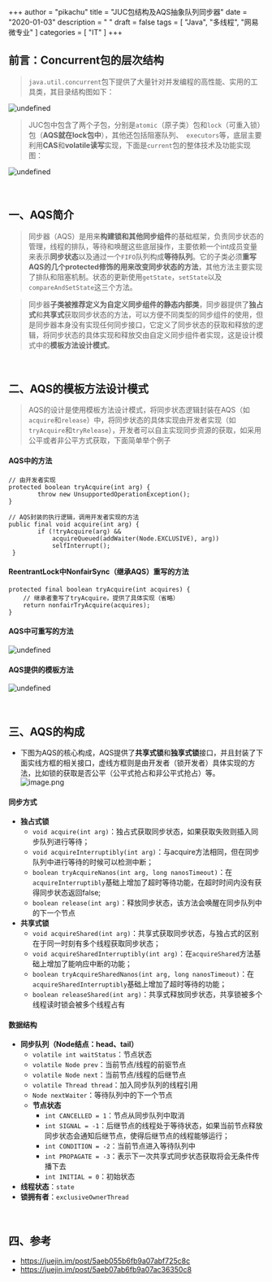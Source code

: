 +++
author = "pikachu"
title = "JUC包结构及AQS抽象队列同步器"
date = "2020-01-03"
description = " "
draft = false
tags = [
    "Java",
    "多线程",
    "网易微专业"
]
categories = [
    "IT"
]
+++

## 前言：Concurrent包的层次结构
> `java.util.concurrent`包下提供了大量针对并发编程的高性能、实用的工具类，其目录结构图如下：

![undefined](http://ww1.sinaimg.cn/mw690/0061iV1igy1gakyd35arej30b70b80sy.jpg)

> JUC包中包含了两个子包，分别是`atomic`（原子类）包和`lock`（可重入锁）包（**AQS就在lock包中**），其他还包括阻塞队列、`
executors`等，底层主要利用**CAS**和**volatile读写**实现，下面是`current`包的整体技术及功能实现图：

![undefined](http://ww1.sinaimg.cn/mw690/0061iV1igy1gakyhoj7aej30mu0dc0ss.jpg)

&nbsp;

## 一、AQS简介
> 同步器（AQS）是用来**构建锁和其他同步组件**的基础框架，负责同步状态的管理，线程的排队，等待和唤醒这些底层操作，主要依赖一个int成员变量来表示**同步状态**以及通过一个`FIFO`队列构成**等待队列**。它的子类必须**重写AQS的几个protected修饰的用来改变同步状态的方法**，其他方法主要实现了排队和阻塞机制。状态的更新使用`getState`，`setState`以及`compareAndSetState`这三个方法。

> 同步器**子类被推荐定义为自定义同步组件的静态内部类**，同步器提供了**独占式**和**共享式**获取同步状态的方法，可以方便不同类型的同步组件的使用，但是同步器本身没有实现任何同步接口，它定义了同步状态的获取和释放的逻辑，将同步状态的具体实现和释放交由自定义同步组件者实现，这是设计模式中的**模板方法设计模式**。

&nbsp;

## 二、AQS的模板方法设计模式
> AQS的设计是使用模板方法设计模式，将同步状态逻辑封装在AQS（如`acquire`和`release`）中，将同步状态的具体实现由开发者实现（如`tryAcquire`和`tryRelease`），开发者可以自主实现同步资源的获取，如采用公平或者非公平方式获取，下面简单举个例子

#### AQS中的方法
```
// 由开发者实现
protected boolean tryAcquire(int arg) {
        throw new UnsupportedOperationException();
}

// AQS封装的执行逻辑，调用开发者实现的方法
public final void acquire(int arg) {
        if (!tryAcquire(arg) &&
            acquireQueued(addWaiter(Node.EXCLUSIVE), arg))
            selfInterrupt();
 }

```

#### ReentrantLock中NonfairSync（继承AQS）重写的方法
```
protected final boolean tryAcquire(int acquires) {
	// 继承者重写了tryAcquire，提供了具体实现（省略）
    return nonfairTryAcquire(acquires);
}
```

#### AQS中可重写的方法
![undefined](http://ww1.sinaimg.cn/mw690/0061iV1igy1gakmixncwbj30s60btwf3.jpg)

#### AQS提供的模板方法
![undefined](http://ww1.sinaimg.cn/mw690/0061iV1igy1gakmlh8gxtj30s80gxgn1.jpg)

&nbsp;

## 三、AQS的构成
- 下图为AQS的核心构成，AQS提供了**共享式锁**和**独享式锁**接口，并且封装了下面实线方框的相关接口，虚线方框则是由开发者（锁开发者）具体实现的方法，比如锁的获取是否公平（公平式抢占和非公平式抢占）等。
![image.png](http://ww1.sinaimg.cn/mw690/0061iV1igy1gakmtk1ml6j30ma0b574w.jpg)

#### 同步方式
- **独占式锁**
	- `void acquire(int arg)`：独占式获取同步状态，如果获取失败则插入同步队列进行等待；
	- `void acquireInterruptibly(int arg)`：与acquire方法相同，但在同步队列中进行等待的时候可以检测中断；
	- `boolean tryAcquireNanos(int arg, long nanosTimeout)`：在`acquireInterruptibly`基础上增加了超时等待功能，在超时时间内没有获得同步状态返回false;
	- `boolean release(int arg)`：释放同步状态，该方法会唤醒在同步队列中的下一个节点
- **共享式锁**
	- `void acquireShared(int arg)`：共享式获取同步状态，与独占式的区别在于同一时刻有多个线程获取同步状态；
	- `void acquireSharedInterruptibly(int arg)`：在`acquireShared`方法基础上增加了能响应中断的功能；
	- `boolean tryAcquireSharedNanos(int arg, long nanosTimeout)`：在`acquireSharedInterruptibly`基础上增加了超时等待的功能；
	- `boolean releaseShared(int arg)`：共享式释放同步状态，共享锁被多个线程读时锁会被多个线程占有

#### 数据结构
- **同步队列（Node结点：head、tail）**
	- `volatile int waitStatus`：节点状态
	- `volatile Node prev`：当前节点/线程的前驱节点
	- `volatile Node next`：当前节点/线程的后继节点
	- `volatile Thread thread`：加入同步队列的线程引用
	- `Node nextWaiter`：等待队列中的下一个节点
	- **节点状态**
		- `int CANCELLED = 1`：节点从同步队列中取消
		- `int SIGNAL = -1`：后继节点的线程处于等待状态，如果当前节点释放同步状态会通知后继节点，使得后继节点的线程能够运行；
		- `int CONDITION = -2`：当前节点进入等待队列中
		- `int PROPAGATE = -3`：表示下一次共享式同步状态获取将会无条件传播下去
		- `int INITIAL = 0`：初始状态
- **线程状态**：`state`
- **锁拥有者**：`exclusiveOwnerThread`

&nbsp;

## 四、参考
- https://juejin.im/post/5aeb055b6fb9a07abf725c8c
- https://juejin.im/post/5aeb07ab6fb9a07ac36350c8